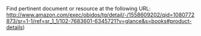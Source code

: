 Find pertinent document or resource at the following URL:
http://www.amazon.com/exec/obidos/tg/detail/-/1558609202/qid=1080772873/sr=1-1/ref=sr_1_1/102-7683601-6345721?v=glance&s=books#product-details)

